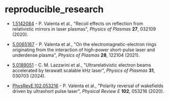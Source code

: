 # reproducible_research

- [1.5142084](https://github.com/valenpe7/1.5142084) - P. Valenta et al., "Recoil effects on reflection from relativistic mirrors in laser plasmas", *Physics of Plasmas* **27**, 032109 (2020).

- [5.0065167](https://github.com/valenpe7/5.0065167) - P. Valenta et al., "On the electromagnetic-electron rings originating from the interaction of high-power short-pulse laser and underdense plasma", *Physics of Plasmas* **28**, 122104 (2021).

- [5.0189051](https://github.com/valenpe7/5.0189051) - C. M. Lazzarini et al., "Ultrarelativistic electron beams accelerated by terawatt scalable kHz laser", *Physics of Plasmas* **31**, 030703 (2024).

- [PhysRevE.102.053216](https://github.com/valenpe7/PhysRevE.102.053216) - P. Valenta et al., "Polarity reversal of wakefields driven by ultrashort pulse laser", *Physical Review E* **102**, 053216 (2020).
